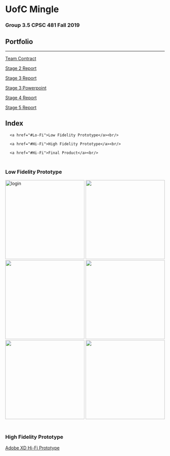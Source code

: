 # UofC Mingle
### Group 3.5 CPSC 481 Fall 2019
## Portfolio

---


<a href="https://colin-lacey.github.io/UofC-Mingle/pdf/TeamContract.pdf">Team Contract</a>

<a href="https://colin-lacey.github.io/UofC-Mingle/pdf/report.pdf">Stage 2 Report</a>

<a href="https://colin-lacey.github.io/UofC-Mingle/pdf/report3.pdf">Stage 3 Report</a>
 
 <a href="https://colin-lacey.github.io/UofC-Mingle/pdf/ppt3.pptx">Stage 3 Powerpoint</a>
 
 <a href="https://colin-lacey.github.io/UofC-Mingle/pdf/report4.pdf">Stage 4 Report</a>
 
 <a href="https://colin-lacey.github.io/UofC-Mingle/pdf/report5.pdf">Stage 5 Report</a>

## Index
<section>
  <nav id="nav">
      
      <a href="#Lo-Fi">Low Fidelity Prototype</a><br/>
      
      <a href="#Hi-Fi">High Fidelity Prototype</a><br/>
      
      <a href="#Hi-Fi">Final Product</a><br/>
      
  </nav>
</section>



<section id="Lo-Fi">
  <h3><br/>Low Fidelity Prototype</h3>
  <img src="https://colin-lacey.github.io/UofC-Mingle/images/login.jpg" width="250" alt="login">
  <img src="https://colin-lacey.github.io/UofC-Mingle/images/categories.jpg" width="250" alt="">
  <img src="https://colin-lacey.github.io/UofC-Mingle/images/scroll.jpg" width="250" alt="">
  <img src="https://colin-lacey.github.io/UofC-Mingle/images/clublisting.jpg" width="250" alt="">
  <img src="https://colin-lacey.github.io/UofC-Mingle/images/clubpage.jpg" width="250" alt="">
  <img src="https://colin-lacey.github.io/UofC-Mingle/images/map.jpg" width="250" alt="">
<section id="Hi-Fi">
  <h3><br/>High Fidelity Prototype</h3>
  <a href="https://colin-lacey.github.io/UofC-Mingle/pdf/report.pdf">Adobe XD Hi-Fi Prototype</a>
  

  

<section>
